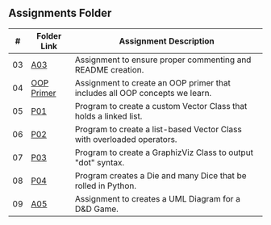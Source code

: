 ##  Assignments Folder

|   #   | Folder Link | Assignment Description |
| :---: | ----------- | ---------------------- |
|   03  |[A03](https://github.com/EthanJBailey/2143-OOP-bailey/tree/main/Assignments/A03)| Assignment to ensure proper commenting and README creation.|
|   04  |[OOP Primer](https://github.com/EthanJBailey/2143-OOP-bailey/tree/main/Assignments/OOP_Primer)| Assignment to create an OOP primer that includes all OOP concepts we learn.|
|   05  |[P01](https://github.com/EthanJBailey/2143-OOP-bailey/tree/main/Assignments/P01)| Program to create a custom Vector Class that holds a linked list.|
|   06  |[P02](https://github.com/EthanJBailey/2143-OOP-bailey/tree/main/Assignments/P02)| Program to create a list-based Vector Class with overloaded operators.|
|   07  |[P03](https://github.com/EthanJBailey/2143-OOP-bailey/tree/main/Assignments/P03)| Program to create a GraphizViz Class to output "dot" syntax.|
|   08  |[P04](https://github.com/EthanJBailey/2143-OOP-bailey/tree/main/Assignments/P04)| Program creates a Die and many Dice that be rolled in Python.|
|   09  |[A05](https://github.com/EthanJBailey/2143-OOP-bailey/tree/main/Assignments/A05)| Assignment to creates a UML Diagram for a D&D Game.|



